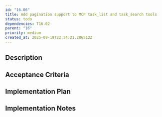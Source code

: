 ```yaml
---
id: "16.06"
title: Add pagination support to MCP task_list and task_search tools
status: todo
dependencies: T16.02
parent: "16"
priority: medium
created_at: 2025-09-19T22:34:21.286512Z
---
```

## Description



## Acceptance Criteria
<!-- AC:BEGIN -->


<!-- AC:END -->

## Implementation Plan




## Implementation Notes



